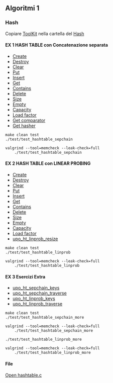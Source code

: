 ## Algoritmi 1

### Hash
Copiare [ToolKit](/Algo1%20Core%20ToolKit) nella cartella del [Hash](/Hash%20Tables%20Exercise%20%231%2C%20%232%20%26%20%233)
#### EX 1 HASH TABLE con Concatenazione separata
- [Create](/Hash%20Tables%20Exercise%20%231%2C%20%232%20%26%20%233/src/hashtable.c#L38)
- [Destroy](/Hash%20Tables%20Exercise%20%231%2C%20%232%20%26%20%233/src/hashtable.c#L85)
- [Clear](/Hash%20Tables%20Exercise%20%231%2C%20%232%20%26%20%233/src/hashtable.c#L95)
- [Put](/Hash%20Tables%20Exercise%20%231%2C%20%232%20%26%20%233/src/hashtable.c#L131)
- [Insert](/Hash%20Tables%20Exercise%20%231%2C%20%232%20%26%20%233/src/hashtable.c#L167)
- [Get](/Hash%20Tables%20Exercise%20%231%2C%20%232%20%26%20%233/src/hashtable.c#L212)
- [Contains](/Hash%20Tables%20Exercise%20%231%2C%20%232%20%26%20%233/src/hashtable.c#L229)
- [Delete](/Hash%20Tables%20Exercise%20%231%2C%20%232%20%26%20%233/src/hashtable.c#L246)
- [Size](/Hash%20Tables%20Exercise%20%231%2C%20%232%20%26%20%233/src/hashtable.c#L276)
- [Empty](/Hash%20Tables%20Exercise%20%231%2C%20%232%20%26%20%233/src/hashtable.c#L283)
- [Capacity](/Hash%20Tables%20Exercise%20%231%2C%20%232%20%26%20%233/src/hashtable.c#L288)
- [Load factor](/Hash%20Tables%20Exercise%20%231%2C%20%232%20%26%20%233/src/hashtable.c#L293)
- [Get comparator](/Hash%20Tables%20Exercise%20%231%2C%20%232%20%26%20%233/src/hashtable.c#L298)
- [Get hasher](/Hash%20Tables%20Exercise%20%231%2C%20%232%20%26%20%233/src/hashtable.c#L303)

```make
make clean test
./test/test_hashtable_sepchain

valgrind --tool=memcheck --leak-check=full
    ./test/test_hashtable_sepchain
```
#### EX 2 HASH TABLE con LINEAR PROBING
- [Create](/Hash%20Tables%20Exercise%20%231%2C%20%232%20%26%20%233/src/hashtable.c#L320)
- [Destroy](/Hash%20Tables%20Exercise%20%231%2C%20%232%20%26%20%233/src/hashtable.c#L369)
- [Clear](/Hash%20Tables%20Exercise%20%231%2C%20%232%20%26%20%233/src/hashtable.c#L379)
- [Put](/Hash%20Tables%20Exercise%20%231%2C%20%232%20%26%20%233/src/hashtable.c#L408)
- [Insert](/Hash%20Tables%20Exercise%20%231%2C%20%232%20%26%20%233/src/hashtable.c#L451)
- [Get](/Hash%20Tables%20Exercise%20%231%2C%20%232%20%26%20%233/src/hashtable.c#L501)
- [Contains](/Hash%20Tables%20Exercise%20%231%2C%20%232%20%26%20%233/src/hashtable.c#L517)
- [Delete](/Hash%20Tables%20Exercise%20%231%2C%20%232%20%26%20%233/src/hashtable.c#L537)
- [Size](/Hash%20Tables%20Exercise%20%231%2C%20%232%20%26%20%233/src/hashtable.c#L563)
- [Empty](/Hash%20Tables%20Exercise%20%231%2C%20%232%20%26%20%233/src/hashtable.c#L571)
- [Capacity](/Hash%20Tables%20Exercise%20%231%2C%20%232%20%26%20%233/src/hashtable.c#L576)
- [Load factor](/Hash%20Tables%20Exercise%20%231%2C%20%232%20%26%20%233/src/hashtable.c#L581)
- [upo_ht_linprob_resize](/Hash%20Tables%20Exercise%20%231%2C%20%232%20%26%20%233/src/hashtable.c#L586)

```make
make clean test
./test/test_hashtable_linprob

valgrind --tool=memcheck --leak-check=full
    ./test/test_hashtable_linprob
```
#### EX 3 Esercizi Extra
- [upo_ht_sepchain_keys](/Hash%20Tables%20Exercise%20%231%2C%20%232%20%26%20%233/src/hashtable.c#L652)
- [upo_ht_sepchain_traverse](/Hash%20Tables%20Exercise%20%231%2C%20%232%20%26%20%233/src/hashtable.c#L682)
- [upo_ht_linprob_keys](/Hash%20Tables%20Exercise%20%231%2C%20%232%20%26%20%233/src/hashtable.c#L695)
- [upo_ht_linprob_traverse](/Hash%20Tables%20Exercise%20%231%2C%20%232%20%26%20%233/src/hashtable.c#L707)

```make
make clean test
./test/test_hashtable_sepchain_more

valgrind --tool=memcheck --leak-check=full
    ./test/test_hashtable_sepchain_more

./test/test_hashtable_linprob_more

valgrind --tool=memcheck --leak-check=full
    ./test/test_hashtable_linprob_more
```
#### File
[Open hashtable.c](/Hash%20Tables%20Exercise%20%231%2C%20%232%20%26%20%233/src/hashtable.c)
